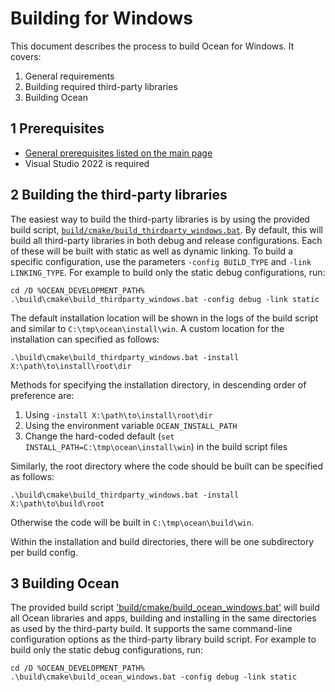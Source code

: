 # Building for Windows

This document describes the process to build Ocean for Windows. It covers:

1. General requirements
2. Building required third-party libraries
3. Building Ocean

## 1 Prerequisites

* [General prerequisites listed on the main page](README.md)
* Visual Studio 2022 is required

## 2 Building the third-party libraries

The easiest way to build the third-party libraries is by using the provided build script, [`build/cmake/build_thirdparty_windows.bat`](build/cmake/build_thirdparty_windows.bat). By default, this will build all third-party libraries in both debug and release configurations. Each of these will be built with static as well as dynamic linking. To build a specific configuration, use the parameters `-config BUILD_TYPE` and `-link LINKING_TYPE`. For example to build only the static debug configurations, run:

```
cd /D %OCEAN_DEVELOPMENT_PATH%
.\build\cmake\build_thirdparty_windows.bat -config debug -link static
```

The default installation location will be shown in the logs of the build script and similar to `C:\tmp\ocean\install\win`. A custom location for the installation can specified as follows:

```
.\build\cmake\build_thirdparty_windows.bat -install X:\path\to\install\root\dir
```

Methods for specifying the installation directory, in descending order of preference are:
1. Using `-install X:\path\to\install\root\dir`
2. Using the environment variable `OCEAN_INSTALL_PATH`
3. Change the hard-coded default (`set INSTALL_PATH=C:\tmp\ocean\install\win`) in the build script files

Similarly, the root directory where the code should be built can be specified as follows:

```
.\build\cmake\build_thirdparty_windows.bat -install X:\path\to\build\root
```

Otherwise the code will be built in `C:\tmp\ocean\build\win`.

Within the installation and build directories, there will be one subdirectory per build config.

## 3 Building Ocean

The provided build script ['build/cmake/build_ocean_windows.bat'](build/cmake/build_ocean_windows.bat) will build all Ocean libraries and apps, building and installing in the same directories as used by the third-party build. It supports the same command-line configuration options as the third-party library build script.  For example to build only the static debug configurations, run:

```
cd /D %OCEAN_DEVELOPMENT_PATH%
.\build\cmake\build_ocean_windows.bat -config debug -link static
```
